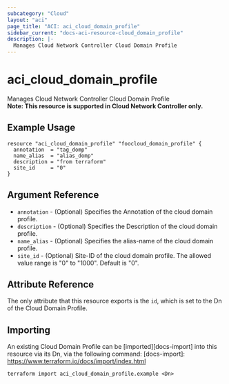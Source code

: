 ```yaml
---
subcategory: "Cloud"
layout: "aci"
page_title: "ACI: aci_cloud_domain_profile"
sidebar_current: "docs-aci-resource-cloud_domain_profile"
description: |-
  Manages Cloud Network Controller Cloud Domain Profile
---
```


# aci_cloud_domain_profile

Manages Cloud Network Controller Cloud Domain Profile  
<b>Note: This resource is supported in Cloud Network Controller only.</b>

## Example Usage

```hcl
resource "aci_cloud_domain_profile" "foocloud_domain_profile" {
  annotation  = "tag_domp"
  name_alias  = "alias_domp"
  description = "from terraform"
  site_id     = "0"
}

```

## Argument Reference

- `annotation` - (Optional) Specifies the Annotation of the cloud domain profile.
- `description` - (Optional) Specifies the Description of the cloud domain profile.
- `name_alias` - (Optional) Specifies the alias-name of the cloud domain profile.
- `site_id` - (Optional) Site-ID of the cloud domain profile. The allowed value range is "0" to "1000". Default is "0".

## Attribute Reference

The only attribute that this resource exports is the `id`, which is set to the
Dn of the Cloud Domain Profile.

## Importing

An existing Cloud Domain Profile can be [imported][docs-import] into this resource via its Dn, via the following command:
[docs-import]: https://www.terraform.io/docs/import/index.html

```
terraform import aci_cloud_domain_profile.example <Dn>
```
